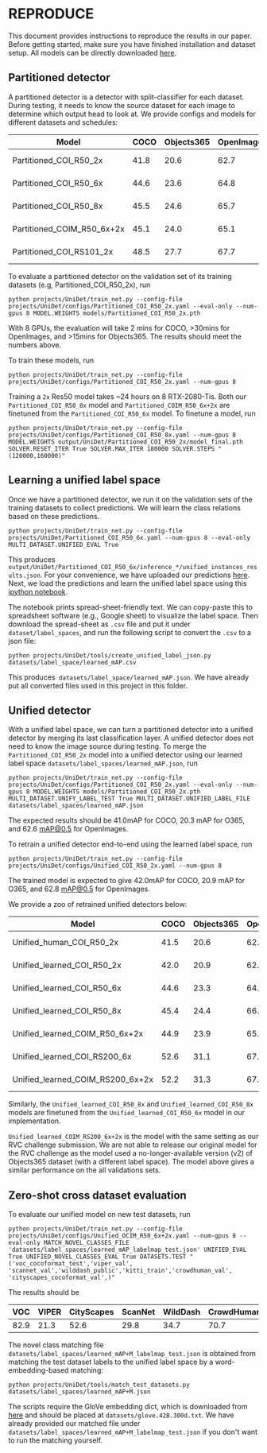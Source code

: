 # REPRODUCE

This document provides instructions to reproduce the results in our paper. Before getting started, make sure you have finished installation and dataset setup. All models can be directly downloaded [here](https://drive.google.com/file/d/147cBVObkiFMwoHj1B79lsVQZh6KiBksf/view?usp=sharing).


## Partitioned detector

A partitioned detector is a detector with split-classifier for each dataset. During testing, it needs to know the source dataset for each image to determine which output head to look at. We provide configs and models for different datasets and schedules:

| Model                      | COCO | Objects365 | OpenImages | Mapillary | links   |
|----------------------------|------|------------|------------|-----------|---------|
| Partitioned_COI_R50_2x     | 41.8 | 20.6       | 62.7       | -         |[config](../configs/Partitioned_COI_R50_2x.yaml)/ [weights](https://drive.google.com/file/d/1GQrMVtedm4On1w5t_CKPiy8gSdeJKZeg/view?usp=sharing)|
| Partitioned_COI_R50_6x     | 44.6 | 23.6       | 64.8       | -         |[config](../configs/Partitioned_COI_R50_6x.yaml)/ [weights](https://drive.google.com/file/d/1KlJuAt9SNPAsYYwL-lpmk6GfHEaV-Lip/view?usp=sharing)|
| Partitioned_COI_R50_8x     | 45.5 | 24.6       | 65.7       | -         |[config](../configs/Partitioned_COI_R50_8x.yaml)/ [weights](https://drive.google.com/file/d/1HHfqmRJh3Slcl5A2jcvXV9qb3J5dyDAp/view?usp=sharing)|
| Partitioned_COIM_R50_6x+2x | 45.1 | 24.0       | 65.1       | 14.9      |[config](../configs/Partitioned_COIM_R50_6x+2x.yaml)/ [weights](https://drive.google.com/file/d/1SdtNM-7bkOLkTu1SStPLk1sFt536Vz0n/view?usp=sharing)|
| Partitioned_COI_RS101_2x   | 48.5 | 27.7       | 67.7       | -         |[config](../configs/Partitioned_COI_RS101_2x.yaml)/ [weights](https://drive.google.com/file/d/1MQOQvYTIAp1K2UKTWEPoNE6LrnnvTlnD/view?usp=sharing)|

To evaluate a partitioned detector on the validation set of its training datasets (e.g, Partitioned_COI_R50_2x), run 

~~~
python projects/UniDet/train_net.py --config-file projects/UniDet/configs/Partitioned_COI_R50_2x.yaml --eval-only --num-gpus 8 MODEL.WEIGHTS models/Partitioned_COI_R50_2x.pth
~~~

With 8 GPUs, the evaluation will take 2 mins for COCO, >30mins for OpenImages, and >15mins for Objects365.
The results should meet the numbers above.

To train these models, run

~~~
python projects/UniDet/train_net.py --config-file projects/UniDet/configs/Partitioned_COI_R50_2x.yaml --num-gpus 8
~~~

Training a `2x` Res50 model takes ~24 hours on 8 RTX-2080-Tis. Both our `Partitioned_COI_R50_8x` model and `Partitioned_COIM_R50_6x+2x` are finetuned from the `Partitioned_COI_R50_6x` model. To finetune a model, run

~~~
python projects/UniDet/train_net.py --config-file projects/UniDet/configs/Partitioned_COI_R50_8x.yaml --num-gpus 8 MODEL.WEIGHTS output/UniDet/Partitioned_COI_R50_2x/model_final.pth SOLVER.RESET_ITER True SOLVER.MAX_ITER 180000 SOLVER.STEPS "(120000,160000)"
~~~

## Learning a unified label space

Once we have a partitioned detector, we run it on the validation sets of the training datasets to collect predictions. We will learn the class relations based on these predictions.

~~~
python projects/UniDet/train_net.py --config-file projects/UniDet/Partitioned_COI_R50_6x.yaml --num-gpus 8 --eval-only MULTI_DATASET.UNIFIED_EVAL True
~~~

This produces `output/UniDet/Partitioned_COI_R50_6x/inference_*/unified_instances_results.json`. For your convenience, we have uploaded our predictions [here](https://drive.google.com/drive/folders/1dDLiQfjEE0PqRlb7gtja-ermW2HJK5Tz?usp=sharing).
Next, we load the predictions and learn the unified label space using this [ipython notebook](../tools/UniDet_learn_labelspace_mAP.ipynb). 

The notebook prints spread-sheet-friendly text. We can copy-paste this to spreadsheet software (e.g., Google sheet) to visualize the label space.
Then download the spread-sheet as `.csv` file and put it under `dataset/label_spaces`, and run the following script to convert the `.csv` to a json file:

~~~
python projects/UniDet/tools/create_unified_label_json.py datasets/label_space/learned_mAP.csv
~~~

This produces` datasets/label_space/learned_mAP.json`.
We have already put all converted files used in this project in this folder.

## Unified detector

With a unified label space, we can turn a partitioned detector into a unified detector by merging its last classification layer. A unified detector does not need to know the image source during testing. To merge the `Partitioned_COI_R50_2x` model into a unified detector using our learned label space `datasets/label_spaces/learned_mAP.json`, run

~~~
python projects/UniDet/train_net.py --config-file projects/UniDet/configs/Partitioned_COI_R50_2x.yaml --eval-only --num-gpus 8 MODEL.WEIGHTS models/Partitioned_COI_R50_2x.pth MULTI_DATASET.UNIFY_LABEL_TEST True MULTI_DATASET.UNIFIED_LABEL_FILE datasets/label_spaces/learned_mAP.json
~~~

The expected results should be 41.0mAP for COCO, 20.3 mAP for O365, and 62.6 mAP@0.5 for OpenImages.


To retrain a unified detector end-to-end using the learned label space, run

~~~
python projects/UniDet/train_net.py --config-file projects/UniDet/configs/Unified_COI_R50_2x.yaml --num-gpus 8
~~~

The trained model is expected to give 42.0mAP for COCO, 20.9 mAP for O365, and 62.8 mAP@0.5 for OpenImages.

We provide a zoo of retrained unified detectors below:

| Model                              | COCO | Objects365 | OpenImages | Mapillary | weights |
|------------------------------------|------|------------|------------|-----------|---------|
| Unified_human_COI_R50_2x           | 41.5 | 20.6       | 62.6       | -         |[config](../configs/Unified_human_COI_R50_2x.yaml)/ [weights](https://drive.google.com/file/d/15f-JLaJTvmlL9Jx1pNwP0N07si5LIJBi/view?usp=sharing)|
| Unified_learned_COI_R50_2x         | 42.0 | 20.9       | 62.8       | -         |[config](../configs/Unified_learned_COI_R50_2x.yaml)/ [weights](https://drive.google.com/file/d/1kmtEcuqlbFbeRZDCADgDs-JsGEcnSuAz/view?usp=sharing)|
| Unified_learned_COI_R50_6x         | 44.6 | 23.3       | 64.5       | -         |[config](../configs/Unified_learned_COI_R50_6x.yaml)/ [weights](https://drive.google.com/file/d/1T3q63IHAl5dz6utu2-VbeCNxQOfNqCZK/view?usp=sharing)|
| Unified_learned_COI_R50_8x         | 45.4 | 24.4       | 66.0       | -         |[config](../configs/Unified_learned_COI_R50_8x.yaml)/ [weights](https://drive.google.com/file/d/1PZ_EQDfCSkmiaJobrCRddu6Bf6QdU1LB/view?usp=sharing)|
| Unified_learned_COIM_R50_6x+2x     | 44.9 | 23.9       | 65.7       | 14.8      |[config](../configs/Unified_learned_COIM_R50_6x+2x.yaml)/ [weights](https://drive.google.com/file/d/1UHjVU5NeAtKlptNRzUy5PB96m_qsQEk9/view?usp=sharing)|
| Unified_learned_COI_RS200_6x       | 52.6 | 31.1       | 67.6       | -         |[config](../configs/Unified_learned_COI_RS200_6x.yaml)/ [weights](https://drive.google.com/file/d/147cBVObkiFMwoHj1B79lsVQZh6KiBksf/view?usp=sharing)|
| Unified_learned_COIM_RS200_6x+2x   | 52.2 | 31.3       | 67.8       | 20.3      |[config](../configs/Unified_learned_COIM_RS200_6x+2x.yaml)/ [weights](https://drive.google.com/file/d/19gfAVvlh_MYKqAW3IYL2il5UB15k3jEP/view?usp=sharing)|

Similarly, the `Unified_learned_COI_R50_8x` and `Unified_learned_COI_R50_8x` models are finetuned from the `Unified_learned_COI_R50_6x` model in our implementation.

`Unified_learned_COIM_RS200_6x+2x` is the model with the same setting as our RVC challenge submission.
We are not able to release our original model for the RVC challenge as the model used a no-longer-available version (v2) of Objects365 dataset (with a different label space).
The model above gives a similar performance on the all validations sets.

## Zero-shot cross dataset evaluation

To evaluate our unified model on new test datasets, run

~~~
python projects/UniDet/train_net.py --config-file projects/UniDet/configs/Unified_OCIM_R50_6x+2x.yaml --num-gpus 8 --eval-only MATCH_NOVEL_CLASSES_FILE 'datasets/label_spaces/learned_mAP_labelmap_test.json' UNIFIED_EVAL True UNIFIED_NOVEL_CLASSES_EVAL True DATASETS.TEST "('voc_cocoformat_test','viper_val', 'scannet_val','wilddash_public','kitti_train','crowdhuman_val', 'cityscapes_cocoformat_val',)"
~~~

The results should be

|  VOC  | VIPER |  CityScapes  | ScanNet | WildDash | CrowdHuman | KITTI | mean |
|-------|-------|--------------|---------|----------|------------|-------|------|
| 82.9  | 21.3  | 52.6         | 29.8    | 34.7     | 70.7       | 39.9  | 47.3 |

The novel class matching file `datasets/label_spaces/learned_mAP+M_labelmap_test.json` is obtained from matching the test dataset labels to the unified label space by a word-embedding-based matching:

~~~
python projects/UniDet/tools/match_test_datasets.py datasets/label_spaces/learned_mAP+M.json
~~~

The scripts require the GloVe embedding dict, which is downloaded from [here](https://github.com/stanfordnlp/GloVe) and should be placed at `datasets/glove.42B.300d.txt`. We have already provided our matched file under `datasets/label_spaces/learned_mAP+M_labelmap_test.json` if you don't want to run the matching yourself.